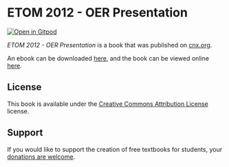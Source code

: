 # ETOM 2012 - OER Presentation

[![Open in Gitpod](https://gitpod.io/button/open-in-gitpod.svg)](https://gitpod.io/from-referrer/)

_ETOM 2012 - OER Presentation_ is a book that was published on [cnx.org](https://cnx.org/).

An ebook can be downloaded [here](https://github.com/cnx-user-books/cnxbook-etom-2012-oer-presentation/releases/latest), and the book can be viewed online [here](https://github.com/cnx-user-books/cnxbook-etom-2012-oer-presentation/releases/latest).

## License
This book is available under the [Creative Commons Attribution License](./LICENSE) license.

## Support
If you would like to support the creation of free textbooks for students, your [donations are welcome](https://riceconnect.rice.edu/donation/support-openstax-banner).
